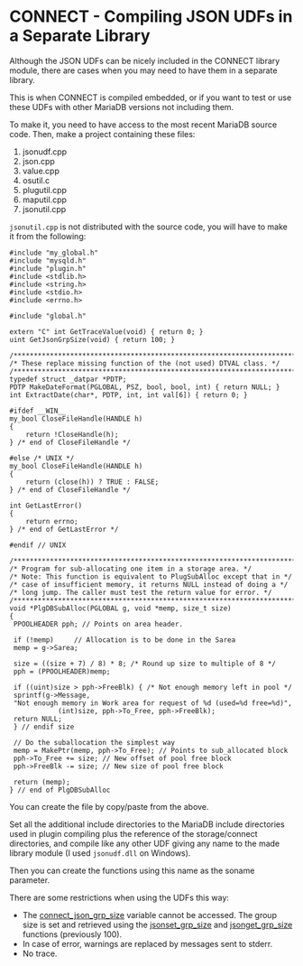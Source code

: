 # CONNECT - Compiling JSON UDFs in a Separate Library

Although the JSON UDFs can be nicely included in the CONNECT library module, there are cases when you may need to have them in a separate library.

This is when CONNECT is compiled embedded, or if you want to test or use these UDFs with other MariaDB versions not including them.

To make it, you need to have access to the most recent MariaDB source code. Then, make a project containing these files:
1. jsonudf.cpp
1. json.cpp
1. value.cpp
1. osutil.c
1. plugutil.cpp
1. maputil.cpp
1. jsonutil.cpp

`jsonutil.cpp` is not distributed with the source code, you will have to make it from the following:

```
#include "my_global.h"
#include "mysqld.h"
#include "plugin.h"
#include <stdlib.h>
#include <string.h>
#include <stdio.h>
#include <errno.h>

#include "global.h"

extern "C" int GetTraceValue(void) { return 0; }
uint GetJsonGrpSize(void) { return 100; }

/***********************************************************************/
/* These replace missing function of the (not used) DTVAL class. */
/***********************************************************************/
typedef struct _datpar *PDTP;
PDTP MakeDateFormat(PGLOBAL, PSZ, bool, bool, int) { return NULL; }
int ExtractDate(char*, PDTP, int, int val[6]) { return 0; }

#ifdef __WIN__
my_bool CloseFileHandle(HANDLE h)
{
	return !CloseHandle(h);
} /* end of CloseFileHandle */

#else /* UNIX */
my_bool CloseFileHandle(HANDLE h)
{
	return (close(h)) ? TRUE : FALSE;
} /* end of CloseFileHandle */

int GetLastError()
{
	return errno;
} /* end of GetLastError */

#endif // UNIX

/***********************************************************************/
/* Program for sub-allocating one item in a storage area. */
/* Note: This function is equivalent to PlugSubAlloc except that in */
/* case of insufficient memory, it returns NULL instead of doing a */
/* long jump. The caller must test the return value for error. */
/***********************************************************************/
void *PlgDBSubAlloc(PGLOBAL g, void *memp, size_t size)
{
 PPOOLHEADER pph; // Points on area header.

 if (!memp) 	// Allocation is to be done in the Sarea
 memp = g->Sarea;

 size = ((size + 7) / 8) * 8; /* Round up size to multiple of 8 */
 pph = (PPOOLHEADER)memp;

 if ((uint)size > pph->FreeBlk) { /* Not enough memory left in pool */
 sprintf(g->Message,
 "Not enough memory in Work area for request of %d (used=%d free=%d)",
			(int)size, pph->To_Free, pph->FreeBlk);
 return NULL;
 } // endif size

 // Do the suballocation the simplest way
 memp = MakePtr(memp, pph->To_Free); // Points to sub_allocated block
 pph->To_Free += size; // New offset of pool free block
 pph->FreeBlk -= size; // New size of pool free block

 return (memp);
} // end of PlgDBSubAlloc
```

You can create the file by copy/paste from the above.

Set all the additional include directories to the MariaDB include directories used in plugin compiling plus the reference of the storage/connect directories, and compile like any other UDF giving any name to the made library module (I used `jsonudf.dll` on Windows).

Then you can create the functions using this name as the soname parameter.

There are some restrictions when using the UDFs this way:

* The [connect_json_grp_size](connect-system-variables.md#connect_json_grp_size) variable cannot be accessed. The group size is set and retrieved using the [jsonset_grp_size](connect-table-types/connect-json-table-type.md#jsonset_grp_size) and [jsonget_grp_size](connect-table-types/connect-json-table-type.md#jsonget_grp_size) functions (previously 100).
* In case of error, warnings are replaced by messages sent to stderr.
* No trace.